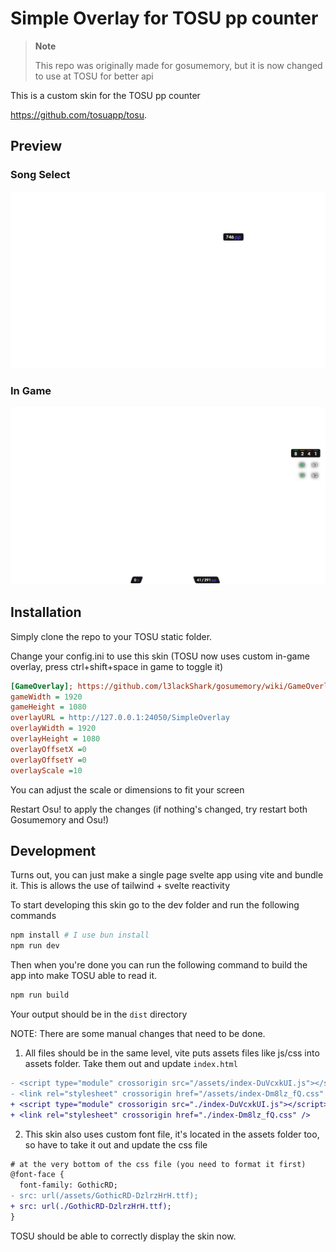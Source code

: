 # Simple Overlay for TOSU pp counter

> **Note**
>
> This repo was originally made for gosumemory, but it is now changed to use at TOSU for better api

This is a custom skin for the TOSU pp counter

https://github.com/tosuapp/tosu.

## Preview

### Song Select

![](./docs/Song-Select.png)

### In Game

![](./docs/In-Game.png)

## Installation

Simply clone the repo to your TOSU static folder.

Change your config.ini to use this skin (TOSU now uses custom in-game overlay, press ctrl+shift+space in game to toggle it)

```ini
[GameOverlay]; https://github.com/l3lackShark/gosumemory/wiki/GameOverlay
gameWidth = 1920
gameHeight = 1080
overlayURL = http://127.0.0.1:24050/SimpleOverlay
overlayWidth = 1920
overlayHeight = 1080
overlayOffsetX =0
overlayOffsetY =0
overlayScale =10

```

You can adjust the scale or dimensions to fit your screen

Restart Osu! to apply the changes (if nothing's changed, try restart both Gosumemory and Osu!)

## Development

Turns out, you can just make a single page svelte app using vite and bundle it. This is allows the use of tailwind + svelte reactivity

To start developing this skin go to the dev folder and run the following commands

```bash
npm install # I use bun install
npm run dev
```

Then when you're done you can run the following command to build the app into make TOSU able to read it.

```bash
npm run build
```

Your output should be in the `dist` directory

NOTE: There are some manual changes that need to be done.

1. All files should be in the same level, vite puts assets files like js/css into assets folder. Take them out and update `index.html`

```diff
- <script type="module" crossorigin src="/assets/index-DuVcxkUI.js"></script>
- <link rel="stylesheet" crossorigin href="/assets/index-Dm8lz_fQ.css" />
+ <script type="module" crossorigin src="./index-DuVcxkUI.js"></script>
+ <link rel="stylesheet" crossorigin href="./index-Dm8lz_fQ.css" />
```

2. This skin also uses custom font file, it's located in the assets folder too, so have to take it out and update the css file

```diff
# at the very bottom of the css file (you need to format it first)
@font-face {
  font-family: GothicRD;
- src: url(/assets/GothicRD-DzlrzHrH.ttf);
+ src: url(./GothicRD-DzlrzHrH.ttf);
}
```

TOSU should be able to correctly display the skin now.

